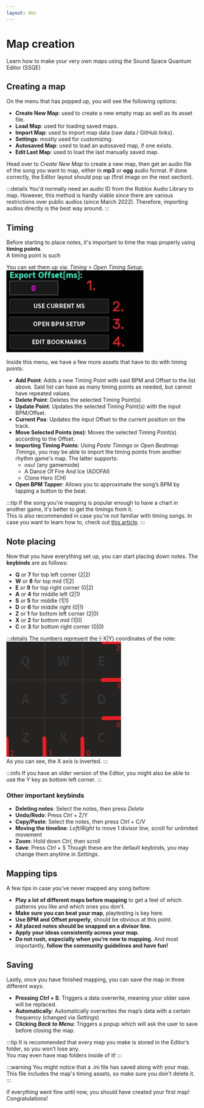 ```yaml
---
layout: doc
---
```


# Map creation
Learn how to make your very own maps using the Sound Space Quantum Editor (SSQE)

## Creating a map
On the menu that has popped up, you will see the following options:

- __Create New Map__: used to create a new empty map as well as its asset file.
- __Load Map__: used for loading saved maps.
- __Import Map__: used to import map data (raw data / GitHub links).
- __Settings__: mostly used for customizing.
- __Autosaved Map__: used to load an autosaved map, if one exists.
- __Edit Last Map__: used to load the last manually saved map.

Head over to _Create New Map_ to create a new map, then get an audio file of the song you want to map, either in __mp3__ or __ogg__ audio format.
If done correctly, the Editor layout should pop up (first image on the next section).

:::details
You'd normally need an audio ID from the Roblox Audio Library to map. However, this method is hardly viable since there are various restrictions over public audios (since March 2022).
Therefore, importing audios directly is the best way around.
:::

## Timing
Before starting to place notes, it's important to time the map properly using **timing points**.  
A timing point is such

You can set them up via: _Timing_ > _Open Timing Setup_:  
![TimingSetup](../../public/src/map/timing.jpg)

Inside this menu, we have a few more assets that have to do with timing points:
- **Add Point**: Adds a new Timing Point with said BPM and Offset to the list above. Said list can have as many timing points as needed, but cannot have repeated values.
- **Delete Point**: Deletes the selected Timing Point(s).
- **Update Point**: Updates the selected Timing Point(s) with the input BPM/Offset.
- **Current Pos**: Updates the input Offset to the current position on the track.
- **Move Selected Points (ms)**: Moves the selected Timing Point(s) according to the Offset.
- **Importing Timing Points**: Using _Paste Timings_ or _Open Beatmap Timings_, you may be able to import the timing points from another rhythm game's map. The latter supports:
  - osu! (any gamemode)
  - A Dance Of Fire And Ice (ADOFAI)
  - Clone Hero (CH)
- **Open BPM Tapper**: Allows you to approximate the song’s BPM by tapping a button to the beat.

:::tip
If the song you're mapping is popular enough to have a chart in another game, it's better to get the timings from it.  
This is also recommended in case you're not familiar with timing songs.
In case you want to learn how to, check out [this article](/mapping/extra/manual-bpm-timing).
:::

## Note placing
Now that you have everything set up, you can start placing down notes. The **keybinds** are as follows:
- **Q** or **7** for top left corner (2|2)
- **W** or **8** for top mid (1|2)                         
- **E** or **9** for top right corner (0|2)
- **A** or **4** for middle left (2|1)
- **S** or **5** for middle (1|1)
- **D** or **6** for middle right (0|1)
- **Z** or **1** for bottom left corner (2|0)
- **X** or **2** for bottom mid (1|0)
- **C** or **3** for bottom right corner (0|0)

:::details
The numbers represent the (-X|Y) coordinates of the note:  
![GridCoords](../../public/src/map/gridcoords.jpg)  
As you can see, the X axis is inverted.
:::

:::info
If you have an older version of the Editor, you might also be able to use the Y key as bottom left corner.
:::

### Other important keybinds
- **Deleting notes**: Select the notes, then press _Delete_
- **Undo/Redo**: Press _Ctrl_ + Z/Y
- **Copy/Paste**: Select the notes, then press _Ctrl_ + C/V
- **Moving the timeline**: _Left_/_Right_ to move 1 divisor line, scroll for unlimited movement
- **Zoom**: Hold down _Ctrl_, then scroll
- **Save**: Press _Ctrl_ + S
Though these are the default keybinds, you may change them anytime in _Settings_.

## Mapping tips
A few tips in case you've never mapped any song before:
- **Play a lot of different maps before mapping** to get a feel of which patterns you like and which ones you don't.
- **Make sure you can beat your map**, playtesting is key here.
- **Use BPM and Offset properly**, should be obvious at this point.
- **All placed notes should be snapped on a divisor line.**
- **Apply your ideas consistently across your map.**
- **Do not rush, especially when you’re new to mapping.**
And most importantly, **follow the community guidelines and have fun!**

## Saving
Lastly, once you have finished mapping, you can save the map in three different ways:
- **Pressing _Ctrl_ + S**: Triggers a data overwrite, meaning your older save will be replaced.
- **Automatically**: Automatically overwrites the map’s data with a certain frequency (changed via _Settings_)
- **Clicking _Back to Menu_**: Triggers a popup which will ask the user to save before closing the map.  

:::tip
It is recommended that every map you make is stored in the Editor’s folder, so you won’t lose any.  
You may even have map folders inside of it!
:::

:::warning
You might notice that a .ini file has saved along with your map.  
This file includes the map's timing assets, so make sure you don't delete it.
:::

If everything went fine until now, you should have created your first map! Congratulations!
